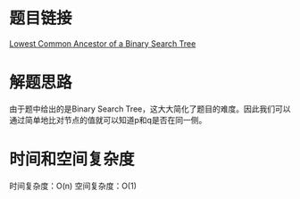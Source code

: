 # 题目链接

[Lowest Common Ancestor of a Binary Search Tree](https://leetcode.com/problems/lowest-common-ancestor-of-a-binary-search-tree/)

# 解题思路

由于题中给出的是Binary Search Tree，这大大简化了题目的难度。因此我们可以通过简单地比对节点的值就可以知道p和q是否在同一侧。

# 时间和空间复杂度

时间复杂度：O(n)
空间复杂度：O(1)
